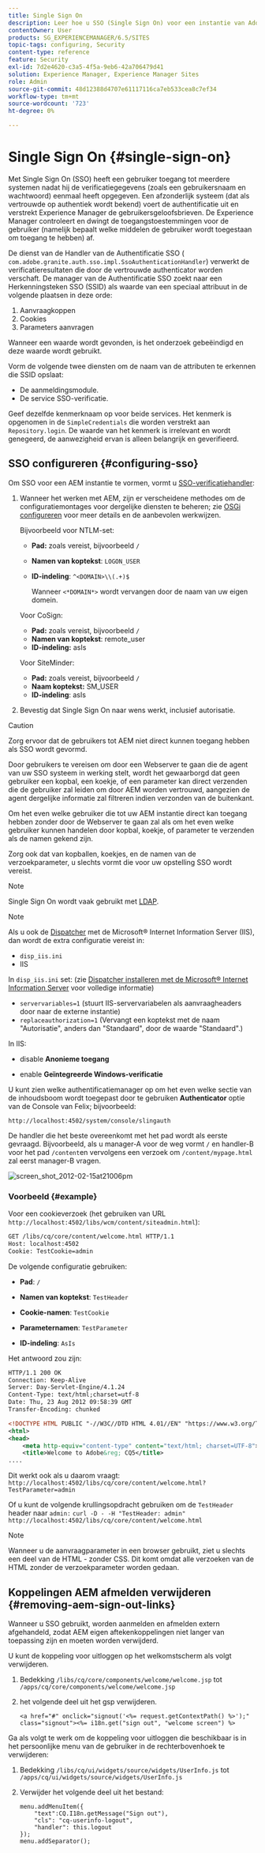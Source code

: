 ```yaml
---
title: Single Sign On
description: Leer hoe u SSO (Single Sign On) voor een instantie van Adobe Experience Manager (AEM) configureert.
contentOwner: User
products: SG_EXPERIENCEMANAGER/6.5/SITES
topic-tags: configuring, Security
content-type: reference
feature: Security
exl-id: 7d2e4620-c3a5-4f5a-9eb6-42a706479d41
solution: Experience Manager, Experience Manager Sites
role: Admin
source-git-commit: 48d12388d4707e61117116ca7eb533cea8c7ef34
workflow-type: tm+mt
source-wordcount: '723'
ht-degree: 0%

---
```


# Single Sign On {#single-sign-on}

Met Single Sign On (SSO) heeft een gebruiker toegang tot meerdere systemen nadat hij de verificatiegegevens (zoals een gebruikersnaam en wachtwoord) eenmaal heeft opgegeven. Een afzonderlijk systeem (dat als vertrouwde op authentiek wordt bekend) voert de authentificatie uit en verstrekt Experience Manager de gebruikersgeloofsbrieven. De Experience Manager controleert en dwingt de toegangstoestemmingen voor de gebruiker (namelijk bepaalt welke middelen de gebruiker wordt toegestaan om toegang te hebben) af.

De dienst van de Handler van de Authentificatie SSO ( `com.adobe.granite.auth.sso.impl.SsoAuthenticationHandler`) verwerkt de verificatieresultaten die door de vertrouwde authenticator worden verschaft. De manager van de Authentificatie SSO zoekt naar een Herkenningsteken SSO (SSID) als waarde van een speciaal attribuut in de volgende plaatsen in deze orde:

1. Aanvraagkoppen
1. Cookies
1. Parameters aanvragen

Wanneer een waarde wordt gevonden, is het onderzoek gebeëindigd en deze waarde wordt gebruikt.

Vorm de volgende twee diensten om de naam van de attributen te erkennen die SSID opslaat:

* De aanmeldingsmodule.
* De service SSO-verificatie.

Geef dezelfde kenmerknaam op voor beide services. Het kenmerk is opgenomen in de `SimpleCredentials` die worden verstrekt aan `Repository.login`. De waarde van het kenmerk is irrelevant en wordt genegeerd, de aanwezigheid ervan is alleen belangrijk en geverifieerd.

## SSO configureren {#configuring-sso}

Om SSO voor een AEM instantie te vormen, vormt u [SSO-verificatiehandler](/help/sites-deploying/osgi-configuration-settings.md#adobegranitessoauthenticationhandler):

1. Wanneer het werken met AEM, zijn er verscheidene methodes om de configuratiemontages voor dergelijke diensten te beheren; zie [OSGi configureren](/help/sites-deploying/configuring-osgi.md) voor meer details en de aanbevolen werkwijzen.

   Bijvoorbeeld voor NTLM-set:

   * **Pad:** zoals vereist, bijvoorbeeld `/`
   * **Namen van koptekst**: `LOGON_USER`
   * **ID-indeling**: `^<DOMAIN>\\(.+)$`

     Wanneer `<*DOMAIN*>` wordt vervangen door de naam van uw eigen domein.

   Voor CoSign:

   * **Pad:** zoals vereist, bijvoorbeeld `/`
   * **Namen van koptekst**: remote_user
   * **ID-indeling:** asIs

   Voor SiteMinder:

   * **Pad:** zoals vereist, bijvoorbeeld `/`
   * **Naam koptekst:** SM_USER
   * **ID-indeling**: asIs

1. Bevestig dat Single Sign On naar wens werkt, inclusief autorisatie.

>[!CAUTION]
>
>Zorg ervoor dat de gebruikers tot AEM niet direct kunnen toegang hebben als SSO wordt gevormd.
>
>Door gebruikers te vereisen om door een Webserver te gaan die de agent van uw SSO systeem in werking stelt, wordt het gewaarborgd dat geen gebruiker een kopbal, een koekje, of een parameter kan direct verzenden die de gebruiker zal leiden om door AEM worden vertrouwd, aangezien de agent dergelijke informatie zal filtreren indien verzonden van de buitenkant.
>
>Om het even welke gebruiker die tot uw AEM instantie direct kan toegang hebben zonder door de Webserver te gaan zal als om het even welke gebruiker kunnen handelen door kopbal, koekje, of parameter te verzenden als de namen gekend zijn.
>
>Zorg ook dat van kopballen, koekjes, en de namen van de verzoekparameter, u slechts vormt die voor uw opstelling SSO wordt vereist.
>

>[!NOTE]
>
>Single Sign On wordt vaak gebruikt met [LDAP](/help/sites-administering/ldap-config.md).

>[!NOTE]
>
>Als u ook de [Dispatcher](https://experienceleague.adobe.com/docs/experience-manager-dispatcher/using/dispatcher.html) met de Microsoft® Internet Information Server (IIS), dan wordt de extra configuratie vereist in:
>
>* `disp_iis.ini`
>* IIS
>
>In `disp_iis.ini` set:
>(zie [Dispatcher installeren met de Microsoft® Internet Information Server](https://experienceleague.adobe.com/docs/experience-manager-dispatcher/using/getting-started/dispatcher-install.html#microsoft-internet-information-server) voor volledige informatie)
>
>* `servervariables=1` (stuurt IIS-servervariabelen als aanvraagheaders door naar de externe instantie)
>* `replaceauthorization=1` (Vervangt een koptekst met de naam &quot;Autorisatie&quot;, anders dan &quot;Standaard&quot;, door de waarde &quot;Standaard&quot;.)
>
>In IIS:
>
>* disable **Anonieme toegang**
>
>* enable **Geïntegreerde Windows-verificatie**
>

U kunt zien welke authentificatiemanager op om het even welke sectie van de inhoudsboom wordt toegepast door te gebruiken **Authenticator** optie van de Console van Felix; bijvoorbeeld:

`http://localhost:4502/system/console/slingauth`

De handler die het beste overeenkomt met het pad wordt als eerste gevraagd. Bijvoorbeeld, als u manager-A voor de weg vormt `/` en handler-B voor het pad `/content`en vervolgens een verzoek om `/content/mypage.html` zal eerst manager-B vragen.

![screen_shot_2012-02-15at21006pm](assets/screen_shot_2012-02-15at21006pm.png)

### Voorbeeld {#example}

Voor een cookieverzoek (het gebruiken van URL `http://localhost:4502/libs/wcm/content/siteadmin.html`):

```xml
GET /libs/cq/core/content/welcome.html HTTP/1.1
Host: localhost:4502
Cookie: TestCookie=admin
```

De volgende configuratie gebruiken:

* **Pad**: `/`

* **Namen van koptekst**: `TestHeader`

* **Cookie-namen**: `TestCookie`

* **Parameternamen**: `TestParameter`

* **ID-indeling**: `AsIs`

Het antwoord zou zijn:

```xml
HTTP/1.1 200 OK
Connection: Keep-Alive
Server: Day-Servlet-Engine/4.1.24
Content-Type: text/html;charset=utf-8
Date: Thu, 23 Aug 2012 09:58:39 GMT
Transfer-Encoding: chunked

<!DOCTYPE HTML PUBLIC "-//W3C//DTD HTML 4.01//EN" "https://www.w3.org/TR/html4/strict.dtd">
<html>
<head>
    <meta http-equiv="content-type" content="text/html; charset=UTF-8">
    <title>Welcome to Adobe&reg; CQ5</title>
....
```

Dit werkt ook als u daarom vraagt:
`http://localhost:4502/libs/cq/core/content/welcome.html?TestParameter=admin`

Of u kunt de volgende krullingsopdracht gebruiken om de `TestHeader` header naar `admin:`
`curl -D - -H "TestHeader: admin" http://localhost:4502/libs/cq/core/content/welcome.html`

>[!NOTE]
>
>Wanneer u de aanvraagparameter in een browser gebruikt, ziet u slechts een deel van de HTML - zonder CSS. Dit komt omdat alle verzoeken van de HTML zonder de verzoekparameter worden gedaan.

## Koppelingen AEM afmelden verwijderen {#removing-aem-sign-out-links}

Wanneer u SSO gebruikt, worden aanmelden en afmelden extern afgehandeld, zodat AEM eigen aftekenkoppelingen niet langer van toepassing zijn en moeten worden verwijderd.

U kunt de koppeling voor uitloggen op het welkomstscherm als volgt verwijderen.

1. Bedekking `/libs/cq/core/components/welcome/welcome.jsp` tot `/apps/cq/core/components/welcome/welcome.jsp`
1. het volgende deel uit het gsp verwijderen.

   `<a href="#" onclick="signout('<%= request.getContextPath() %>');" class="signout"><%= i18n.get("sign out", "welcome screen") %>`

Ga als volgt te werk om de koppeling voor uitloggen die beschikbaar is in het persoonlijke menu van de gebruiker in de rechterbovenhoek te verwijderen:

1. Bedekking `/libs/cq/ui/widgets/source/widgets/UserInfo.js` tot `/apps/cq/ui/widgets/source/widgets/UserInfo.js`

1. Verwijder het volgende deel uit het bestand:

   ```
   menu.addMenuItem({
       "text":CQ.I18n.getMessage("Sign out"),
       "cls": "cq-userinfo-logout",
       "handler": this.logout
   });
   menu.addSeparator();
   ```
